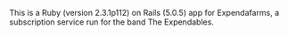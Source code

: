 
This is a Ruby (version 2.3.1p112) on Rails (5.0.5) app for Expendafarms, a subscription service run for the band The Expendables.